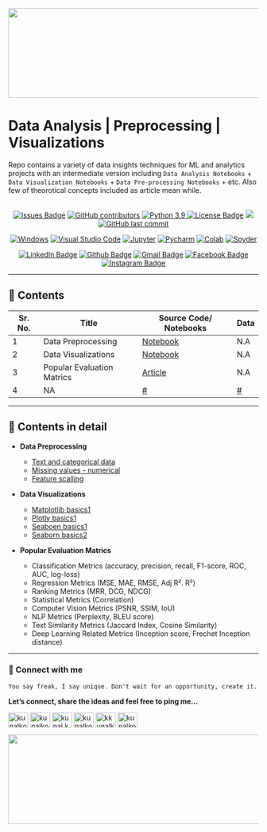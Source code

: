 <div align="center">
<img src="https://user-images.githubusercontent.com/41562231/141694045-9a03592b-7208-4691-ab03-1d6e192c61f4.png" height="180" width="1000">
</div>
 
# __Data Analysis | Preprocessing | Visualizations__

Repo contains a variety of data insights techniques for ML and analytics projects with an intermediate version including `Data Analysis Notebooks` + `Data Visualization Notebooks` + `Data Pre-processing Notebooks` + etc. Also few of theorotical concepts included as article mean while.<br><br>

<div align="center">
  <a href="https://github.com/kunalk3/ML_DataBucket_Analysis-Preprocessing-Visualizations_v2/issues"><img src="https://img.shields.io/github/issues/kunalk3/ML_DataBucket_Analysis-Preprocessing-Visualizations_v2" alt="Issues Badge"></a>
  <a href="https://github.com/kunalk3/ML_DataBucket_Analysis-Preprocessing-Visualizations_v2/graphs/contributors"><img src="https://img.shields.io/github/contributors/kunalk3/ML_DataBucket_Analysis-Preprocessing-Visualizations_v2?color=872EC4" alt="GitHub contributors"></a>
  <a href="https://www.python.org/downloads/release/python-390/"><img src="https://img.shields.io/static/v1?label=python&message=v3.9&color=faff00" alt="Python 3.9"</a>
  <a href="https://github.com/kunalk3/ML_DataBucket_Analysis-Preprocessing-Visualizations_v2/blob/main/LICENSE"><img src="https://img.shields.io/github/license/kunalk3/ML_DataBucket_Analysis-Preprocessing-Visualizations_v2?color=019CE0" alt="License Badge"/></a>
  <a href="https://github.com/kunalk3/wML_DataBucket_Analysis-Preprocessing-Visualizations_v2"><img src="https://img.shields.io/badge/lang-eng-ff1100"></img></a>
  <a href="https://github.com/kunalk3/ML_DataBucket_Analysis-Preprocessing-Visualizations_v2"><img src="https://img.shields.io/github/last-commit/kunalk3/ML_DataBucket_Analysis-Preprocessing-Visualizations_v2?color=309a02" alt="GitHub last commit">
</div>

<div align="center">   
  
  [![Windows](https://img.shields.io/badge/WindowsOS-000000?style=flat-square&logo=windows&logoColor=white)](https://www.microsoft.com/en-in/)
  [![Visual Studio Code](https://img.shields.io/badge/VSCode-0078d7.svg?style=flat-square&logo=visual-studio-code&logoColor=white)](https://code.visualstudio.com/)
  [![Jupyter](https://img.shields.io/badge/Jupyter-F37626.svg?style=flat-square&logo=Jupyter&logoColor=white)](https://jupyter.org/)
  [![Pycharm](https://img.shields.io/badge/Pycharm-41c907.svg?style=flat-square&logo=Pycharm&logoColor=white)](https://www.jetbrains.com/pycharm/)
  [![Colab](https://img.shields.io/badge/Colab-F9AB00.svg?style=flat-square&logo=googlecolab&logoColor=white)](https://colab.research.google.com/?utm_source=scs-index/)
  [![Spyder](https://img.shields.io/badge/Spyder-838485.svg?style=flat-square&logo=spyder%20ide&logoColor=white)](https://www.spyder-ide.org/)
</div>
  
<div align="center">
  
  [![LinkedIn Badge](https://img.shields.io/badge/LinkedIn-Profile-informational?style=flat&logo=linkedin&logoColor=white&color=0078d7)](https://www.linkedin.com/in/kunalkolhe3/)
  [![Github Badge](https://img.shields.io/badge/Github-Profile-informational?style=flat&logo=github&logoColor=white&color=black)](https://github.com/kunalk3/)
  [![Gmail Badge](https://img.shields.io/badge/Gmail-Profile-informational?style=flat&logo=Gmail&logoColor=white&color=e44e4e)](mailto:kunalkolhe333@gmail.com)
  [![Facebook Badge](https://img.shields.io/badge/Facebook-Profile-informational?style=flat&logo=facebook&logoColor=white&color=0078d7)](https://www.facebook.com/kunal.kolhe.98/)
  [![Instagram Badge](https://img.shields.io/badge/Instagram-Profile-informational?style=flat&logo=Instagram&logoColor=white&color=c90076)](https://www.instagram.com/kkunalkkolhe/)
</div>
  
---
 
## :file_folder: Contents 
Sr. No. | Title | Source Code/ Notebooks | Data
-- | -------- | --- | ---
1 | Data Preprocessing | [Notebook](https://github.com/kunalk3/ML_DataBucket_Analysis-Preprocessing-Visualizations_v2/tree/main/Data_Prepocessing) | N.A
2 | Data Visualizations | [Notebook](https://github.com/kunalk3/ML_DataBucket_Analysis-Preprocessing-Visualizations_v2/tree/main/Data_Visualization) | N.A
3 | Popular Evaluation Matrics | [Article](https://github.com/kunalk3/ML_DataBucket_Analysis-Preprocessing-Visualizations_v2/blob/main/Popular_ML_Evaluation_matrics/Top_ML_Matrics.md) | N.A
4 | NA | [#](#) | [#](#)

---

## 🧲 Contents in detail

- __Data Preprocessing__
  * [Text and categorical data](https://github.com/kunalk3/ML_DataBucket_Analysis-Preprocessing-Visualizations_v2/blob/main/Data_Prepocessing/Data%20Preprocessing%20%20-%20Dealing%20with%20Text%20and%20Categorical%20Data.ipynb)
  * [Missing values - numerical](https://github.com/kunalk3/ML_DataBucket_Analysis-Preprocessing-Visualizations_v2/blob/main/Data_Prepocessing/Data%20Preprocessing%20-%20Dealing%20with%20Missing%20Numerical%20Values.ipynb)
  * [Feature scalling](https://github.com/kunalk3/ML_DataBucket_Analysis-Preprocessing-Visualizations_v2/blob/main/Data_Prepocessing/Data%20Preprocessing%20-%20Features%20Scaling%20Methods.ipynb)

- __Data Visualizations__
  * [Matplotlib basics1](https://github.com/kunalk3/ML_DataBucket_Analysis-Preprocessing-Visualizations_v2/blob/main/Data_Visualization/Data%20Visualization%20-%20Matplotlib%20Basics%20V1.ipynb)
  * [Plotly basics1](https://github.com/kunalk3/ML_DataBucket_Analysis-Preprocessing-Visualizations_v2/blob/main/Data_Visualization/Data%20Visualization%20-%20Plotly%20Basics%20V1.ipynb)
  * [Seaboen basics1](https://github.com/kunalk3/ML_DataBucket_Analysis-Preprocessing-Visualizations_v2/blob/main/Data_Visualization/Data%20Visualization%20-%20Seaborn%20Basics%20V1.ipynb)
  * [Seaborn basics2](https://github.com/kunalk3/ML_DataBucket_Analysis-Preprocessing-Visualizations_v2/blob/main/Data_Visualization/Data%20Visualization%20-%20Seaborn%20Basics%20V2.ipynb)

- __Popular Evaluation Matrics__
  * Classification Metrics (accuracy, precision, recall, F1-score, ROC, AUC, log-loss)
  * Regression Metrics (MSE, MAE, RMSE, Adj R². R²)
  * Ranking Metrics (MRR, DCG, NDCG)
  * Statistical Metrics (Correlation)
  * Computer Vision Metrics (PSNR, SSIM, IoU)
  * NLP Metrics (Perplexity, BLEU score)
  * Text Similarity Metrics (Jaccard Index, Cosine Similarity)
  * Deep Learning Related Metrics (Inception score, Frechet Inception distance)

---

### :iphone: Connect with me
`You say freak, I say unique. Don't wait for an opportunity, create it.`
  
__Let’s connect, share the ideas and feel free to ping me...__
  
<div align="center"> 
  <p align="left">
    <a href="https://linkedin.com/in/kunalkolhe3" target="blank"><img align="center" src="https://cdn.jsdelivr.net/npm/simple-icons@3.0.1/icons/linkedin.svg" alt="kunalkolhe3" height="30" width="40"/></a>
    <a href="https://github.com/kunalk3/" target="blank"><img align="center" src="https://cdn.jsdelivr.net/npm/simple-icons@3.0.1/icons/github.svg" alt="kunalkolhe3" height="30" width="40"/></a>
    <a href="https://fb.com/kunal.kolhe.98" target="blank"><img align="center" src="https://cdn.jsdelivr.net/npm/simple-icons@3.0.1/icons/facebook.svg" alt="kunal.kolhe.98" height="30" width="40"/></a>
    <a href="mailto:kunalkolhe333@gmail.com" target="blank"><img align="center" src="https://cdn.jsdelivr.net/npm/simple-icons@3.0.1/icons/gmail.svg" alt="kunalkolhe333" height="30" width="40"/></a>
    <a href="https://instagram.com/kkunalkkolhe" target="blank"><img align="center" src="https://cdn.jsdelivr.net/npm/simple-icons@3.0.1/icons/instagram.svg" alt="kkunalkkolhe" height="30" width="40"/></a>
    <a href="https://www.hackerrank.com/kunalkolhe333" target="blank"><img align="center" src="https://cdn.jsdelivr.net/npm/simple-icons@3.0.1/icons/hackerrank.svg" alt="kunalkolhe333" height="30" width="40"/></a>
  </p>
</div>
  
<div align="center">
<img src="https://user-images.githubusercontent.com/41562231/141720446-fd994148-57a1-4d37-a97b-32e451dc7344.png" height="180" width="1000">
</div>

